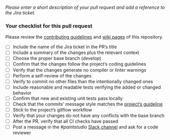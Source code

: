 *Please enter a short description of your pull request and add a reference to the Jira ticket.*

### Your checklist for this pull request
Please review the [contributing guidelines](https://github.com/Catrobat/paintstudio/blob/develop/README.md) and [wiki pages](https://github.com/Catrobat/Catroid/wiki/) of this repository.

- [ ] Include the name of the Jira ticket in the PR’s title
- [ ] Include a summary of the changes plus the relevant context
- [ ] Choose the proper base branch (*develop*)
- [ ] Confirm that the changes follow the project’s coding guidelines
- [ ] Verify that the changes generate no compiler or linter warnings
- [ ] Perform a self-review of the changes
- [ ] Verify to commit no other files than the intentionally changed ones
- [ ] Include reasonable and readable tests verifying the added or changed behavior
- [ ] Confirm that new and existing unit tests pass locally
- [ ] Check that the commits’ message style matches the [project’s guideline](https://github.com/Catrobat/Catroid/wiki/Commit-Message-Guidelines)
- [ ] Stick to the project’s gitflow workflow
- [ ] Verify that your changes do not have any conflicts with the base branch
- [ ] After the PR, verify that all CI checks have passed
- [ ] Post a message in the *#paintstudio* [Slack channel](https://catrobat.slack.com) and ask for a code reviewer
